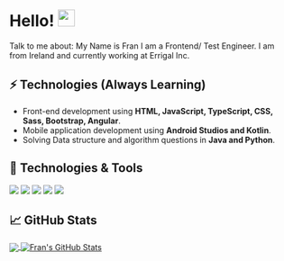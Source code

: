 # Hello! <img src="https://raw.githubusercontent.com/MartinHeinz/MartinHeinz/master/wave.gif" width="30px" height="30px" />

Talk to me about:
My Name is Fran I am a Frontend/ Test Engineer. 
I am from Ireland and currently working at Errigal Inc. 

## ⚡ Technologies (Always Learning)
- Front-end development using **HTML, JavaScript, TypeScript, CSS, Sass, Bootstrap, Angular**.
- Mobile application development using **Android Studios and Kotlin**.
- Solving Data structure and algorithm questions in **Java and Python**.

## 🔧 Technologies & Tools
![](https://img.shields.io/badge/OS-Linux-informational?style=flat&logo=linux&logoColor=white&color=2bbc8a)
![](https://img.shields.io/badge/Code-Python-informational?style=flat&logo=python&logoColor=white&color=2bbc8a)
![](https://img.shields.io/badge/Code-JavaScript-informational?style=flat&logo=javascript&logoColor=white&color=2bbc8a)
![](https://img.shields.io/badge/Tools-Kubernetes-informational?style=flat&logo=kubernetes&logoColor=white&color=2bbc8a)
![](https://img.shields.io/badge/Tools-Red_Hat_OpenShift-informational?style=flat&logo=red-hat-open-shift&logoColor=white&color=2bbc8a)

## &#x1f4c8; GitHub Stats

<a href="https://github.com/FranciscaMasombo">
  <img align="center" src="https://github-readme-stats.vercel.app/api/top-langs/?username=FranciscaMasombo&layout=compact&theme=dark&hide_border=true" />
</a>
<a href="https://github.com/FranciscaMasombo">
  <img align="center" src="https://github-readme-stats.vercel.app/api?username=FranciscaMasombo&&show_icons=true&hide_border=true&theme=dark" alt="Fran's GitHub Stats" />
</a>
<!--
<a href="https://github.com/FranciscaMasombo/FYP">
  <img align="center" src="https://github-readme-stats.vercel.app/api/pin?username=FranciscaMasombo&repo=FYP&title_color=ffffff&text_color=c9cacc&icon_color=2bbc8a&bg_color=1d1f21" />
</a>
-->
<!--
<a href="https://github.com/FranciscaMasombo/weight-watchers-server">
  <img align="center" src="https://github-readme-stats.vercel.app/api/pin?username=FranciscaMasombo&repo=weight-watchers-server&title_color=ffffff&text_color=c9cacc&icon_color=2bbc8a&bg_color=1d1f21" />
</a>
-->

<!--
**FranciscaMasombo/FranciscaMasombo** is a ✨ _special_ ✨ repository because its `README.md` (this file) appears on your GitHub profile.

Here are some ideas to get you started:

- 🔭 I’m currently working on ...
- 🌱 I’m currently learning ...
- 👯 I’m looking to collaborate on ...
- 🤔 I’m looking for help with ...
- 💬 Ask me about ...
- 📫 How to reach me: ...
- 😄 Pronouns: ...
- ⚡ Fun fact: ...
-->

